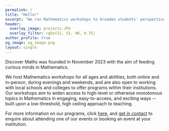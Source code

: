 ```yaml
---
permalink: /
title: "Hello!"
excerpt: "We run Mathematics workshops to broaden students' perspectives in Mathematics."
header:
  overlay_image: projects.JPG
  overlay_filter: rgba(51, 51, 90, 0.75)
author_profile: true
og_image: og_image.png
layout: single
---
```

Discover Maths was founded in November 2023 with the aim of feeding curious minds in Mathematics.

We host Mathematics workshops for all ages and abilities, both online and in-person, during evenings and weekends, and are also open to working with local schools and colleges to offer programs within their institutions. Our workshops aim to widen access to high-level or otherwise monotonous topics in Mathematics in engaging, easy-to-access, and exciting ways -- built upon a low-threshold, high ceiling approach to teaching. 

For more information on our programs, click [here](/programs/), and [get in contact](mailto:hello@discovermaths.uk) to enquire about attending one of our events or booking an event at your institution.